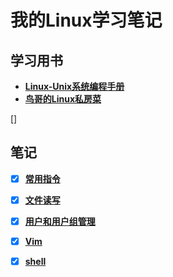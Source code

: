 # 我的Linux学习笔记

## 学习用书
- **[Linux-Unix系统编程手册](./书/Linux上册.pdf)**
- **[鸟哥的Linux私房菜](./书/鸟哥的Linux私房菜-基础学习篇(第四版)书签PDF版.pdf)**

[]
## 笔记
- [X] **[常用指令](./笔记/常用指令.md)**

- [X] **[文件读写](./笔记/文件读写.md)**

- [X] **[用户和用户组管理](./笔记/用户和用户组管理.md)**

- [X] **[Vim](./笔记/vim.md)**

- [X] **[shell](./笔记/shell.md)**